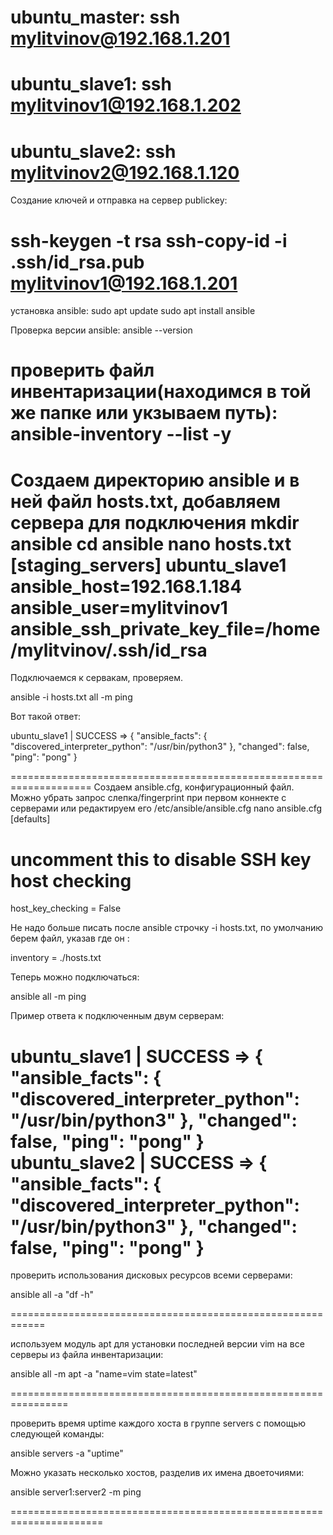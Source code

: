 ubuntu_master:
ssh mylitvinov@192.168.1.201
===========================================
ubuntu_slave1:
ssh mylitvinov1@192.168.1.202
============================================

ubuntu_slave2:
ssh mylitvinov2@192.168.1.120
============================================
Создание ключей и отправка на сервер publickey:

ssh-keygen -t rsa
ssh-copy-id -i .ssh/id_rsa.pub mylitvinov1@192.168.1.201
===============================================
установка ansible:
sudo apt update
sudo apt install ansible

Проверка версии ansible:
ansible --version

проверить файл инвентаризации(находимся в той же папке или укзываем путь):
ansible-inventory --list -y
===============================================
Создаем директорию ansible и в ней файл hosts.txt, добавляем сервера для подключения
mkdir ansible
cd ansible
nano hosts.txt
[staging_servers]
ubuntu_slave1 ansible_host=192.168.1.184 ansible_user=mylitvinov1 ansible_ssh_private_key_file=/home/mylitvinov/.ssh/id_rsa
=====================================================

Подключаемся к сервакам, проверяем. 

ansible -i hosts.txt all -m ping

Вот такой ответ:

ubuntu_slave1 | SUCCESS => {
    "ansible_facts": {
        "discovered_interpreter_python": "/usr/bin/python3"
    },
    "changed": false,
    "ping": "pong"
}

====================================================================
Создаем ansible.cfg, конфигурационный файл. Можно убрать запрос слепка/fingerprint при первом коннекте с серверами
или редактируем его /etc/ansible/ansible.cfg
nano ansible.cfg
[defaults]
# uncomment this to disable SSH key host checking
host_key_checking = False

Не надо больше писать после ansible  строчку -i hosts.txt, по умолчанию берем файл, указав где он :

inventory      = ./hosts.txt

Теперь можно подключаться:

ansible all -m ping

Пример ответа к подключенным двум серверам:

ubuntu_slave1 | SUCCESS => {
    "ansible_facts": {
        "discovered_interpreter_python": "/usr/bin/python3"
    },
    "changed": false,
    "ping": "pong"
}
ubuntu_slave2 | SUCCESS => {
    "ansible_facts": {
        "discovered_interpreter_python": "/usr/bin/python3"
    },
    "changed": false,
    "ping": "pong"
}
=========================================================

проверить использования дисковых ресурсов всеми серверами:

ansible all -a "df -h" 

============================================================

используем модуль apt для установки последней версии vim на все серверы из файла инвентаризации:

ansible all -m apt -a "name=vim state=latest"

================================================================

проверить время uptime каждого хоста в группе servers с помощью следующей команды:

ansible servers -a "uptime"

Можно указать несколько хостов, разделив их имена двоеточиями:

ansible server1:server2 -m ping 

======================================================================